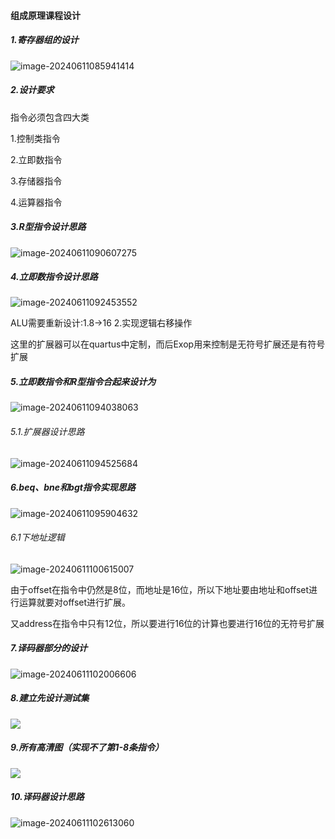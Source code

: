 #### 		组成原理课程设计

##### 1.寄存器组的设计

![image-20240611085941414](E:\Typora笔记\计算机组成原理笔记\组成原理课程设计.assets\image-20240611085941414.png)

##### 2.设计要求

指令必须包含四大类

1.控制类指令

2.立即数指令

3.存储器指令

4.运算器指令

##### 3.R型指令设计思路

![image-20240611090607275](E:\Typora笔记\计算机组成原理笔记\组成原理课程设计.assets\image-20240611090607275.png)

##### 4.立即数指令设计思路

![image-20240611092453552](E:\Typora笔记\计算机组成原理笔记\组成原理课程设计.assets\image-20240611092453552.png)

ALU需要重新设计:1.8->16 2.实现逻辑右移操作

这里的扩展器可以在quartus中定制，而后Exop用来控制是无符号扩展还是有符号扩展

##### 5.立即数指令和R型指令合起来设计为

![image-20240611094038063](E:\Typora笔记\计算机组成原理笔记\组成原理课程设计.assets\image-20240611094038063.png)

###### 5.1.扩展器设计思路

![image-20240611094525684](E:\Typora笔记\计算机组成原理笔记\组成原理课程设计.assets\image-20240611094525684.png)

##### 6.beq、bne和bgt指令实现思路

![image-20240611095904632](E:\Typora笔记\计算机组成原理笔记\组成原理课程设计.assets\image-20240611095904632.png)

###### 6.1下地址逻辑

![image-20240611100615007](E:\Typora笔记\计算机组成原理笔记\组成原理课程设计.assets\image-20240611100615007.png)

由于offset在指令中仍然是8位，而地址是16位，所以下地址要由地址和offset进行运算就要对offset进行扩展。

又address在指令中只有12位，所以要进行16位的计算也要进行16位的无符号扩展

##### 7.译码器部分的设计

![image-20240611102006606](E:\Typora笔记\计算机组成原理笔记\组成原理课程设计.assets\image-20240611102006606.png)

##### 8.建立先设计测试集

![](E:\Typora笔记\计算机组成原理笔记\组成原理课程设计.assets\image-20240611102141491.png)

##### 9.所有高清图（实现不了第1-8条指令）

![	](E:\Typora笔记\计算机组成原理笔记\组成原理课程设计.assets\image-20240611102246607.png)

##### 10.译码器设计思路

![image-20240611102613060](E:\Typora笔记\计算机组成原理笔记\组成原理课程设计.assets\image-20240611102613060.png)